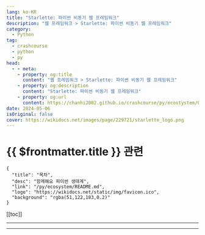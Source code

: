 ```yaml
---
lang: ko-KR
title: "Starlette: 파이썬 비동기 웹 프레임워크"
description: "웹 프레임워크 > Starlette: 파이썬 비동기 웹 프레임워크"
category:
  - Python
tag: 
  - crashcourse
  - python
  - py
head:
  - - meta:
    - property: og:title
      content: "웹 프레임워크 > Starlette: 파이썬 비동기 웹 프레임워크"
    - property: og:description
      content: "Starlette: 파이썬 비동기 웹 프레임워크"
    - property: og:url
      content: https://chanhi2002.github.io/crashcourse/py/ecostystem/06/web-framework/starlette.html
date: 2024-05-06
isOriginal: false
cover: https://wikidocs.net/images/page/229721/starlette_logo.png
---
```


# {{ $frontmatter.title }} 관련

```component VPCard
{
  "title": "목차",
  "desc": "함께해요 파이썬 생태계",
  "link": "/py/ecosystem/README.md",
  "logo": "https://wikidocs.net/static/img/favicon.ico",
  "background": "rgba(51,122,183,0.2)"
}
```

[[toc]]

---

<SiteInfo
  name="Starlette: 파이썬 비동기 웹 프레임워크 | WikiDocs"
  desc="함께해요 파이썬 생태계"
  url="https://wikidocs.net/229721"
  logo="https://wikidocs.net/static/img/favicon.ico"
  preview="https://wikidocs.net/images/page/229721/starlette_logo.png"/>

<!-- TODO: 작성 -->

---
